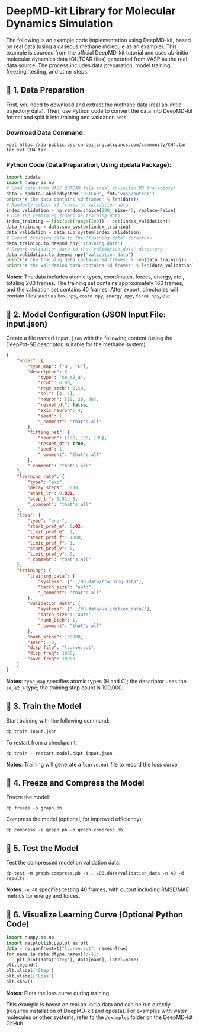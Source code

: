 # DeepMD-kit Library for Molecular Dynamics Simulation
The following is an example code implementation using DeepMD-kit, based on real data (using a gaseous methane molecule as an example). This example is sourced from the official DeepMD-kit tutorial and uses ab-initio molecular dynamics data (OUTCAR files) generated from VASP as the real data source. The process includes data preparation, model training, freezing, testing, and other steps.

## 📖 1. Data Preparation
First, you need to download and extract the methane data (real ab-initio trajectory data). Then, use Python code to convert the data into DeepMD-kit format and split it into training and validation sets.

### Download Data Command:
```
wget https://dp-public.oss-cn-beijing.aliyuncs.com/community/CH4.tar
tar xvf CH4.tar
```

### Python Code (Data Preparation, Using dpdata Package):
```python
import dpdata
import numpy as np
# Load data from VASP OUTCAR file (real ab-initio MD trajectory)
data = dpdata.LabeledSystem('OUTCAR', fmt='vasp/outcar')
print('# the data contains %d frames' % len(data))
# Randomly select 40 frames as validation data
index_validation = np.random.choice(200, size=40, replace=False)
# Use the remaining frames as training data
index_training = list(set(range(200)) - set(index_validation))
data_training = data.sub_system(index_training)
data_validation = data.sub_system(index_validation)
# Export training data to the "training_data" directory
data_training.to_deepmd_npy('training_data')
# Export validation data to the "validation_data" directory
data_validation.to_deepmd_npy('validation_data')
print('# the training data contains %d frames' % len(data_training))
print('# the validation data contains %d frames' % len(data_validation))
```
**Notes**: The data includes atomic types, coordinates, forces, energy, etc., totaling 200 frames. The training set contains approximately 160 frames, and the validation set contains 40 frames. After export, directories will contain files such as `box.npy`, `coord.npy`, `energy.npy`, `force.npy`, etc.

## 📖 2. Model Configuration (JSON Input File: input.json)
Create a file named `input.json` with the following content (using the DeepPot-SE descriptor, suitable for the methane system):
```json
{
    "model": {
        "type_map": ["H", "C"],
        "descriptor": {
            "type": "se_e2_a",
            "rcut": 6.00,
            "rcut_smth": 0.50,
            "sel": [4, 1],
            "neuron": [10, 20, 40],
            "resnet_dt": false,
            "axis_neuron": 4,
            "seed": 1,
            "_comment": "that's all"
        },
        "fitting_net": {
            "neuron": [100, 100, 100],
            "resnet_dt": true,
            "seed": 1,
            "_comment": "that's all"
        },
        "_comment": "that's all"
    },
    "learning_rate": {
        "type": "exp",
        "decay_steps": 5000,
        "start_lr": 0.001,
        "stop_lr": 3.51e-8,
        "_comment": "that's all"
    },
    "loss": {
        "type": "ener",
        "start_pref_e": 0.02,
        "limit_pref_e": 1,
        "start_pref_f": 1000,
        "limit_pref_f": 1,
        "start_pref_v": 0,
        "limit_pref_v": 0,
        "_comment": "that's all"
    },
    "training": {
        "training_data": {
            "systems": ["../00.data/training_data"],
            "batch_size": "auto",
            "_comment": "that's all"
        },
        "validation_data": {
            "systems": ["../00.data/validation_data/"],
            "batch_size": "auto",
            "numb_btch": 1,
            "_comment": "that's all"
        },
        "numb_steps": 100000,
        "seed": 10,
        "disp_file": "lcurve.out",
        "disp_freq": 1000,
        "save_freq": 10000
    }
}
```
**Notes**: `type_map` specifies atomic types (H and C); the descriptor uses the `se_e2_a` type; the training step count is 100,000.

## 📖 3. Train the Model
Start training with the following command:
```
dp train input.json
```
To restart from a checkpoint:
```
dp train --restart model.ckpt input.json
```
**Notes**: Training will generate a `lcurve.out` file to record the loss curve.

## 📖 4. Freeze and Compress the Model
Freeze the model:
```
dp freeze -o graph.pb
```
Compress the model (optional, for improved efficiency):
```
dp compress -i graph.pb -o graph-compress.pb
```

## 📖 5. Test the Model
Test the compressed model on validation data:
```
dp test -m graph-compress.pb -s ../00.data/validation_data -n 40 -d results
```
**Notes**: `-n 40` specifies testing 40 frames, with output including RMSE/MAE metrics for energy and forces.

## 📖 6. Visualize Learning Curve (Optional Python Code)
```python
import numpy as np
import matplotlib.pyplot as plt
data = np.genfromtxt("lcurve.out", names=True)
for name in data.dtype.names[1:-1]:
    plt.plot(data['step'], data[name], label=name)
plt.legend()
plt.xlabel('Step')
plt.ylabel('Loss')
plt.show()
```
**Notes**: Plots the loss curve during training.

This example is based on real ab-initio data and can be run directly (requires installation of DeepMD-kit and dpdata). For examples with water molecules or other systems, refer to the `/examples` folder on the DeepMD-kit GitHub.
